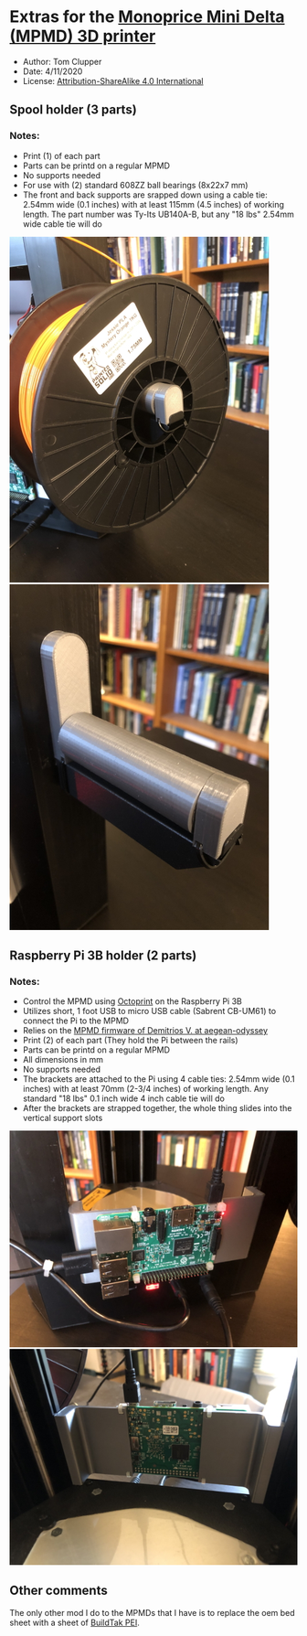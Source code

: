 # Extras for the [Monoprice Mini Delta (MPMD) 3D printer](https://www.monoprice.com/product?p_id=21666)
* Author:  Tom Clupper
* Date: 4/11/2020
* License: [Attribution-ShareAlike 4.0 International](https://creativecommons.org/licenses/by-sa/4.0)

## Spool holder (3 parts)

### Notes:
* Print (1) of each part
* Parts can be printd on a regular MPMD
* No supports needed
* For use with (2) standard 608ZZ ball bearings (8x22x7 mm)
* The front and back supports are srapped down using a cable tie: 2.54mm wide (0.1 inches) with at least 115mm (4.5 inches) of working length. The part number was Ty-Its UB140A-B, but any "18 lbs" 2.54mm wide cable tie will do	

![Image of Spool holder w/o spool](https://github.com/tclupper/MPMDextras/blob/master/SpoolHolder/SpoolHolderWithSpool.jpg)
![Image of Spool holder w/o spool](https://github.com/tclupper/MPMDextras/blob/master/SpoolHolder/SpoolHolderNoSpool.jpg)


## Raspberry Pi 3B holder (2 parts) 

### Notes:
* Control the MPMD using [Octoprint](https://octoprint.org/download/) on the Raspberry Pi 3B
* Utilizes short, 1 foot USB to micro USB cable (Sabrent CB-UM61) to connect the Pi to the MPMD
* Relies on the [MPMD firmware of Demitrios V. at aegean-odyssey](https://github.com/aegean-odyssey/mpmd_marlin_1.1.x)
* Print (2) of each part (They hold the Pi between the rails)
* Parts can be printd on a regular MPMD
* All dimensions in mm
* No supports needed
* The brackets are attached to the Pi using 4 cable ties: 2.54mm wide (0.1 inches) with at least 70mm (2-3/4 inches) of working length. Any standard "18 lbs" 0.1  inch wide 4 inch cable tie will do
* After the brackets are strapped together, the whole thing slides into the vertical support slots
    
![Image of Spool holder w/o spool](https://github.com/tclupper/MPMDextras/blob/master/PiHolder/PiHolderFront.jpg)
![Image of Spool holder w/o spool](https://github.com/tclupper/MPMDextras/blob/master/PiHolder/PiHolderBack.jpg)

## Other comments

The only other mod I do to the MPMDs that I have is to replace the oem bed sheet with a sheet of [BuildTak PEI](https://www.printedsolid.com/collections/flexplates/products/buildtak-pei-sheets?variant=31849763209301).